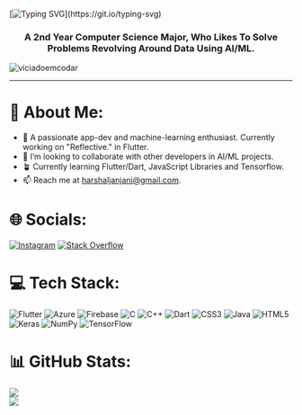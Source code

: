 [![Typing SVG](https://readme-typing-svg.demolab.com?font=Fira+Code&weight=900&size=34&pause=1000&color=F7B200&center=true&width=435&lines=Hello!+I'm+Harshal..)](https://git.io/typing-svg)
<h3 align="center">A 2nd Year Computer Science Major, Who Likes To Solve Problems Revolving Around Data Using AI/ML.</h3>

![viciadoemcodar](https://i.pinimg.com/originals/e4/26/70/e426702edf874b181aced1e2fa5c6cde.gif)
<hr>


# 💫 About Me:
- 🔭 A passionate app-dev and machine-learning enthusiast. Currently working on "Reflective." in Flutter.
- 👯 I’m looking to collaborate with other developers in AI/ML projects.
- 🪴 Currently learning Flutter/Dart, JavaScript Libraries and Tensorflow.
- 📫 Reach me at harshaljanjani@gmail.com.


# 🌐 Socials:
[![Instagram](https://img.shields.io/badge/Instagram-%23E4405F.svg?logo=Instagram&logoColor=white)](https://instagram.com/harshaljanjani) [![Stack Overflow](https://img.shields.io/badge/-Stackoverflow-FE7A16?logo=stack-overflow&logoColor=white)](https://stackoverflow.com/users/20899866/harshal-janjani) 

# 💻 Tech Stack:
![Flutter](https://img.shields.io/badge/Flutter-%2302569B.svg?style=for-the-badge&logo=Flutter&logoColor=white) ![Azure](https://img.shields.io/badge/azure-%230072C6.svg?style=for-the-badge&logo=azure-devops&logoColor=white) ![Firebase](https://img.shields.io/badge/firebase-%23039BE5.svg?style=for-the-badge&logo=firebase) ![C](https://img.shields.io/badge/c-%2300599C.svg?style=for-the-badge&logo=c&logoColor=white) ![C++](https://img.shields.io/badge/c++-%2300599C.svg?style=for-the-badge&logo=c%2B%2B&logoColor=white) ![Dart](https://img.shields.io/badge/dart-%230175C2.svg?style=for-the-badge&logo=dart&logoColor=white) ![CSS3](https://img.shields.io/badge/css3-%231572B6.svg?style=for-the-badge&logo=css3&logoColor=white) ![Java](https://img.shields.io/badge/java-%23ED8B00.svg?style=for-the-badge&logo=java&logoColor=white) ![HTML5](https://img.shields.io/badge/html5-%23E34F26.svg?style=for-the-badge&logo=html5&logoColor=white) ![Keras](https://img.shields.io/badge/Keras-%23D00000.svg?style=for-the-badge&logo=Keras&logoColor=white) ![NumPy](https://img.shields.io/badge/numpy-%23013243.svg?style=for-the-badge&logo=numpy&logoColor=white) ![TensorFlow](https://img.shields.io/badge/TensorFlow-%23FF6F00.svg?style=for-the-badge&logo=TensorFlow&logoColor=white) 

# 📊 GitHub Stats:
![](https://github-readme-streak-stats.herokuapp.com/?user=harshaljanjani&theme=radical&hide_border=false)<br/>
![](https://github-readme-stats.vercel.app/api/top-langs/?username=harshaljanjani&theme=radical&hide_border=false&include_all_commits=true&count_private=true&layout=compact)
